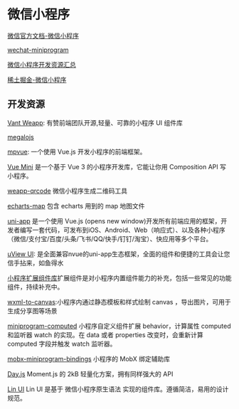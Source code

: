 # 微信小程序

[微信官方文档-微信小程序](https://developers.weixin.qq.com/miniprogram/dev/framework/)

[wechat-miniprogram](https://github.com/wechat-miniprogram)

[微信小程序开发资源汇总](https://github.com/justjavac/awesome-wechat-weapp)

[稀土掘金-微信小程序](https://juejin.cn/tag/微信小程序)

## 开发资源

[Vant Weapp](https://vant-contrib.gitee.io/vant-weapp/): 有赞前端团队开源,轻量、可靠的小程序 UI 组件库

[megalojs](https://megalojs.org/)

[mpvue](https://mpvue.com/): 一个使用 Vue.js 开发小程序的前端框架。

[Vue Mini](https://vuemini.org/guide/) 是一个基于 Vue 3 的小程序开发库，它能让你用 Composition API 写小程序。

[weapp-qrcode](https://github.com/tomfriwel/weapp-qrcode) 微信小程序生成二维码工具

[echarts-map](https://github.com/mouday/echarts-map) 包含 echarts 用到的 map 地图文件

[uni-app](https://uniapp.dcloud.io/) 是一个使用 Vue.js (opens new window)开发所有前端应用的框架，开发者编写一套代码，可发布到iOS、Android、Web（响应式）、以及各种小程序（微信/支付宝/百度/头条/飞书/QQ/快手/钉钉/淘宝）、快应用等多个平台。

[uView UI](https://www.uviewui.com/): 是全面兼容nvue的uni-app生态框架，全面的组件和便捷的工具会让您信手拈来，如鱼得水

[小程序扩展组件库](https://developers.weixin.qq.com/miniprogram/dev/platform-capabilities/extended/component-plus/)扩展组件是对小程序内置组件能力的补充，包括一些常见的功能组件，持续补充中。

[wxml-to-canvas](https://github.com/wechat-miniprogram/wxml-to-canvas):小程序内通过静态模板和样式绘制 canvas ，导出图片，可用于生成分享图等场景

[miniprogram-computed](https://github.com/wechat-miniprogram/computed) 小程序自定义组件扩展 behavior，计算属性 computed 和监听器 watch 的实现。在 data 或者 properties 改变时，会重新计算 computed 字段并触发 watch 监听器。

[mobx-miniprogram-bindings](https://github.com/wechat-miniprogram/mobx-miniprogram-bindings) 小程序的 MobX 绑定辅助库

[Day.js](https://day.js.org/zh-CN/) Moment.js 的 2kB 轻量化方案，拥有同样强大的 API

[Lin UI](https://doc.mini.talelin.com/) Lin UI 是基于 微信小程序原生语法 实现的组件库。遵循简洁，易用的设计规范。